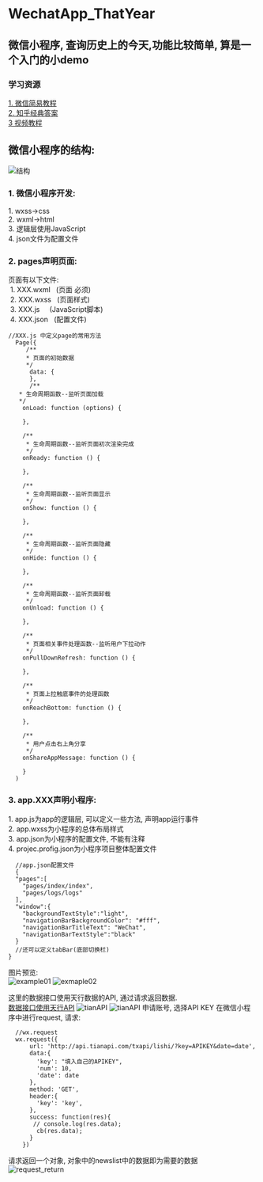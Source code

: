 # WechatApp_ThatYear
## 微信小程序, 查询历史上的今天,功能比较简单, 算是一个入门的小demo
### 学习资源
[1. 微信简易教程](https://developers.weixin.qq.com/miniprogram/dev/quickstart/basic/file.html)</br>
[2. 知乎经典答案](https://www.zhihu.com/question/50907897)</br>
[3 视频教程](http://www.php.cn/course/297.html)</br>

## 微信小程序的结构:
   ![结构](https://github.com/CoLoser/WechatApp_ThatYear/blob/master/imags/demo.png)
 
### 1. 微信小程序开发:</br>
<p>
  1. wxss->css</br>
  2. wxml->html</br>
  3. 逻辑层使用JavaScript</br>
  4. json文件为配置文件
</p>

### 2. pages声明页面:  
  <p>
  页面有以下文件:</br>
  1. XXX.wxml   (页面 必须)</br>
  2. XXX.wxss   (页面样式)</br>
  3. XXX.js     (JavaScript脚本)</br>
  4. XXX.json   (配置文件)<br>
  </p>

```
//XXX.js 中定义page的常用方法
  Page({
     /**
     * 页面的初始数据
     */
      data: {
      },
      /**
   * 生命周期函数--监听页面加载
   */
    onLoad: function (options) {

    },

    /**
     * 生命周期函数--监听页面初次渲染完成
     */
    onReady: function () {

    },

    /**
     * 生命周期函数--监听页面显示
     */
    onShow: function () {

    },

    /**
     * 生命周期函数--监听页面隐藏
     */
    onHide: function () {

    },

    /**
     * 生命周期函数--监听页面卸载
     */
    onUnload: function () {

    },

    /**
     * 页面相关事件处理函数--监听用户下拉动作
     */
    onPullDownRefresh: function () {

    },

    /**
     * 页面上拉触底事件的处理函数
     */
    onReachBottom: function () {

    },

    /**
     * 用户点击右上角分享
     */
    onShareAppMessage: function () {

    }
  )
```
 ### 3. app.XXX声明小程序:
 <p>
  1. app.js为app的逻辑层, 可以定义一些方法, 声明app运行事件</br>
  2. app.wxss为小程序的总体布局样式      </br>
  3. app.json为小程序的配置文件, 不能有注释</br>
  4. projec.profig.json为小程序项目整体配置文件</br>
 </p>

```
  //app.json配置文件
  {
  "pages":[
    "pages/index/index",
    "pages/logs/logs"
  ],
  "window":{
    "backgroundTextStyle":"light",
    "navigationBarBackgroundColor": "#fff",
    "navigationBarTitleText": "WeChat",
    "navigationBarTextStyle":"black"
  }
  //还可以定义tabBar(底部切换栏)
}
```

图片预览: </br>
![example01](https://github.com/CoLoser/WechatApp_ThatYear/blob/master/imags/example1.png) 
![exmaple02](https://github.com/CoLoser/WechatApp_ThatYear/blob/master/imags/example2.png)
</br>

这里的数据接口使用天行数据的API, 通过请求返回数据.</br>
[数据接口使用天行API](https://www.tianapi.com/)
![tianAPI](https://github.com/CoLoser/WechatApp_ThatYear/blob/master/imags/API01.png)
![tianAPI](https://github.com/CoLoser/WechatApp_ThatYear/blob/master/imags/API02.png)
申请账号, 选择API KEY 在微信小程序中进行request, 请求:</br>
```
  //wx.request
  wx.request({
      url: 'http://api.tianapi.com/txapi/lishi/?key=APIKEY&date=date',
      data:{
        'key': "填入自己的APIKEY",
        'num': 10,
        'date': date
      },
      method: 'GET',
      header:{
        'key': 'key',
      },
      success: function(res){
       // console.log(res.data);
        cb(res.data);
      }
    })
```

请求返回一个对象, 对象中的newslist中的数据即为需要的数据</br>
![request_return](https://github.com/CoLoser/WechatApp_ThatYear/blob/master/imags/request_return.png)
